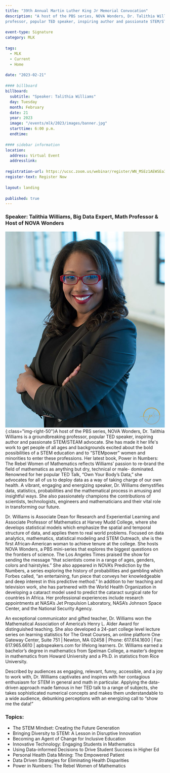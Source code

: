 ```yaml
---
title: "39th Annual Martin Luther King Jr Memorial Convocation"
description: "A host of the PBS series, NOVA Wonders, Dr. Talithia Williams is a groundbreaking
professor, popular TED speaker, inspiring author and passionate STEM/STEAM advocate."

event-type: Signature
category: MLK

tags:
  - MLK
  - Current
  - Home

date: "2023-02-21"

#### billboard
billboard:
  subtitle: "Speaker: Talithia Williams"
  day: Tuesday
  month: February
  date: 21
  year: 2023
  image: "/events/mlk/2023/images/banner.jpg"
  starttime: 6:00 p.m.
  endtime: 

#### sidebar information
location:
  address: Virtual Event
  addresslink: 

registration-url: https://ucsc.zoom.us/webinar/register/WN_MSEz1AEWSEa3AkVuVDa5fA
register-text: Register Now

layout: landing

published: true
---
```


### Speaker: Talithia Williams, Big Data Expert, Math Professor & Host of NOVA Wonders

![Talithia Williams](images/williams_talithia.jpg){:class="img-right-50"}A host of the PBS series, NOVA Wonders, Dr. Talithia Williams is a groundbreaking
professor, popular TED speaker, inspiring author and passionate STEM/STEAM advocate. She has
made it her life's work to get people of all ages and backgrounds excited about the bold
possibilities of a STEM education and to “STEMpower” women and minorities to enter these
professions. Her latest book, Power in Numbers: The Rebel Women of Mathematics reflects
Williams’ passion to re-brand the field of mathematics as anything but dry, technical or male-
dominated. Renowned for her popular TED Talk, “Own Your Body’s Data,” she advocates for all
of us to deploy data as a way of taking charge of our own health. A vibrant, engaging and
energizing speaker, Dr. Williams demystifies data, statistics, probabilities and the mathematical
process in amusing and insightful ways. She also passionately champions the contributions of
scientists, technologists, engineers and mathematicians and their vital role in transforming our
future.

Dr. Williams is Associate Dean for Research and Experiential Learning and Associate
Professor of Mathematics at Harvey Mudd College, where she develops statistical models which
emphasize the spatial and temporal structure of data, and applies them to real world problems.
Focused on data analytics, mathematics, statistical modeling and STEM Outreach, she is the first
African-American woman to achieve tenure at the college. She hosts NOVA Wonders, a PBS
mini-series that explores the biggest questions on the frontiers of science. The Los Angeles
Times praised the show for sending the message “that scientists come in a range of ages,
genders, colors and hairstyles.” She also appeared in NOVA’s Prediction by the Numbers, a
series exploring the history of probabilities and gambling which Forbes called, “an entertaining,
fun piece that conveys her knowledgeable and deep interest in this predictive method.” In
addition to her teaching and television work, she has partnered with the World Health
Organization in developing a cataract model used to predict the cataract surgical rate for
countries in Africa. Her professional experiences include research appointments at NASA’s Jet
Propulsion Laboratory, NASA’s Johnson Space Center, and the National Security Agency.

An exceptional communicator and gifted teacher, Dr. Williams won the Mathematical
Association of America’s Henry L. Alder Award for distinguished teaching. She also developed a
24-part college level lecture series on learning statistics for The Great Courses, an online platform
One Gateway Center, Suite 751 | Newton, MA 02458 | Phone: 617.614.1600 | Fax: 617.965.6610 | apbspeakers.com
for lifelong learners. Dr. Williams earned a bachelor’s degree in mathematics from Spelman
College, a master’s degree in mathematics from Howard University and a Ph.D. in statistics from
Rice University.

Described by audiences as engaging, relevant, funny, accessible, and a joy to work
with, Dr. Williams captivates and inspires with her contagious enthusiasm for STEM in general and
math in particular. Applying the data-driven approach made famous in her TED talk to a range
of subjects, she takes sophisticated numerical concepts and makes them understandable to a
wide audience, debunking perceptions with an energizing call to “show me the data!”

### Topics:
- The STEM Mindset: Creating the Future Generation
- Bringing Diversity to STEM: A Lesson in Disruptive Innovation
- Becoming an Agent of Change for Inclusive Education
- Innovative Technology: Engaging Students in Mathematics
- Using Data-informed Decisions to Drive Student Success in Higher Ed
- Personal Health Data Mining: The Empowered Patient
- Data Driven Strategies for Eliminating Health Disparities
- Power in Numbers: The Rebel Women of Mathematics
